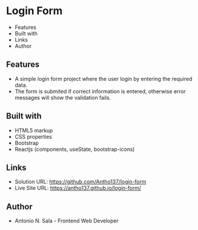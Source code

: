 # Login Form

- Features
- Built with
- Links
- Author

## Features

- A simple login form project where the user login by entering the required data. 
- The form is submited if correct information is entered, otherwise error messages will show the validation fails.                           

## Built with

- HTML5 markup
- CSS properties
- Bootstrap
- Reactjs (components, useState, bootstrap-icons)

## Links

- Solution URL: https://github.com/Antho137/login-form
- Live Site URL: https://antho137.github.io/login-form/

## Author

- Antonio N. Sala - Frontend Web Developer
